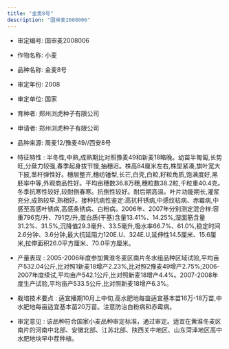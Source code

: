 ```yaml
---
title: "金麦8号"
description: "国审麦2008006"
---
```

* 审定编号:  国审麦2008006

*  作物名称:  小麦

*  品种名称:  金麦8号

*  审定年份:  2008

*  审定单位:  国家

* 育种者:  郑州浏虎种子有限公司

*  申请者:  郑州浏虎种子有限公司

*  品种来源:  周麦12/豫麦49//西安8号

*  特征特性 : 
半冬性,中熟,成熟期比对照豫麦49和新麦18略晚。幼苗半匍匐,长势旺,分蘖力较强,春季起身拔节慢,抽穗迟。株高84厘米左右,株型紧凑,旗叶宽大下披,茎杆弹性好。穗层整齐,穗纺锤型,长芒,白壳,白粒,籽粒角质,饱满度好,黑胚率中等,外观商品性好。平均亩穗数36.8万穗,穗粒数38.2粒,千粒重40.4克。冬季抗寒性较好,较耐倒春寒。抗倒性较好。耐后期高温。叶片功能期长,灌浆充分,成熟较早,熟相好。接种抗病性鉴定:高抗杆锈病,中感纹枯病、赤霉病,中感至高感叶锈病,高感条锈病、白粉病。2006年、2007年分别测定混合样:容重796克/升、791克/升,蛋白质(干基)含量13.41%、14.25%,湿面筋含量31.2%、31.5%,沉降值29.3毫升、33.5毫升,吸水率66.7%、61.0%,稳定时间2.6分钟、3.6分钟,最大抗延阻力120E.U、324E.U,延伸性14.5厘米、15.6厘米,拉伸面积26.0平方厘米、70.0平方厘米。
 
*  产量表现 : 
2005-2006年度参加黄淮冬麦区南片冬水组品种区域试验,平均亩产532.04公斤,比对照1新麦18增产2.23%,比对照2豫麦49增产2.75%;2006-2007年度续试,平均亩产542.1公斤,比对照新麦18增产4.4%。2007-2008年度生产试验,平均亩产533.5公斤,比对照新麦18增产6.3%。

*  栽培技术要点 : 
适宜播期10月上中旬,高水肥地每亩适宜基本苗16万-18万苗,中水肥地每亩适宜基本苗20万苗。注意防治白粉病和赤霉病。

*  审定意见 : 
该品种符合国家小麦品种审定标准，通过审定。适宜在黄淮冬麦区南片的河南中北部、安徽北部、江苏北部、陕西关中地区、山东菏泽地区高中水肥地块早中茬种植。
